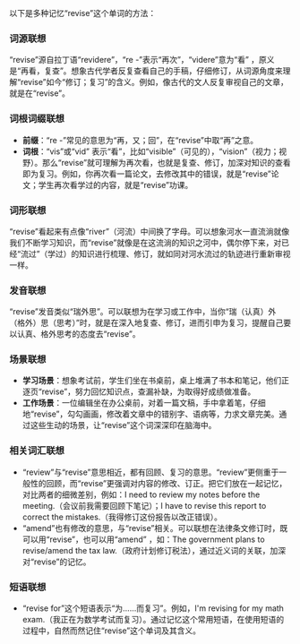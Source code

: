 以下是多种记忆“revise”这个单词的方法：

### 词源联想
“revise”源自拉丁语“revidere”，“re -”表示“再次”，“videre”意为“看” ，原义是“再看，复查”。想象古代学者反复查看自己的手稿，仔细修订，从词源角度来理解“revise”如今“修订；复习”的含义。例如，像古代的文人反复审视自己的文章，就是在“revise”。

### 词根词缀联想
 - **前缀**：“re -”常见的意思为“再，又；回”，在“revise”中取“再”之意。
 - **词根**：“vis”或“vid” 表示“看”，比如“visible”（可见的），“vision”（视力；视野）。那么“revise”就可理解为再次看，也就是复查、修订，加深对知识的查看即为复习。例如，你再次看一篇论文，去修改其中的错误，就是“revise”论文；学生再次看学过的内容，就是“revise”功课。

### 词形联想
“revise”看起来有点像“river”（河流）中间换了字母。可以想象河水一直流淌就像我们不断学习知识，而“revise”就像是在这流淌的知识之河中，偶尔停下来，对已经“流过”（学过）的知识进行梳理、修订，就如同对河水流过的轨迹进行重新审视一样。

### 发音联想
“revise”发音类似“瑞外思”。可以联想为在学习或工作中，当你“瑞（认真）外（格外）思（思考）”时，就是在深入地复查、修订，进而引申为复习，提醒自己要以认真、格外思考的态度去“revise”。

### 场景联想
 - **学习场景**：想象考试前，学生们坐在书桌前，桌上堆满了书本和笔记，他们正逐页“revise”，努力回忆知识点，查漏补缺，为取得好成绩做准备。 
 - **工作场景**：一位编辑坐在办公桌前，对着一篇文稿，手中拿着笔，仔细地“revise”，勾勾画画，修改着文章中的错别字、语病等，力求文章完美。通过这些生动的场景，让“revise”这个词深深印在脑海中。

### 相关词汇联想
 - “review”与“revise”意思相近，都有回顾、复习的意思。“review”更侧重于一般性的回顾，而“revise”更强调对内容的修改、订正。把它们放在一起记忆，对比两者的细微差别，例如：I need to review my notes before the meeting.（会议前我需要回顾下笔记）；I have to revise this report to correct the mistakes.（我得修订这份报告以改正错误）。 
 - “amend”也有修改的意思，与“revise”相关。可以联想在法律条文修订时，既可以用“revise”，也可以用“amend” ，如：The government plans to revise/amend the tax law.（政府计划修订税法），通过近义词的关联，加深对“revise”的记忆。

### 短语联想
 - “revise for”这个短语表示“为……而复习”。例如，I'm revising for my math exam.（我正在为数学考试而复习）。通过记忆这个常用短语，在使用短语的过程中，自然而然记住“revise”这个单词及其含义。 
